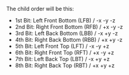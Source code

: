 The child order will be this:
- 1st Bit: Left Front Bottom (LFB) / -x -y -z
- 2nd Bit: Right Front Bottom (RFB) / +x -y -z
- 3rd Bit: Left Back Bottom (LBB) / -x +y -z
- 4th Bit: Right Back Bottom (RBB) / +x +y -z
- 5th Bit: Left Front Top (LFT) / -x -y +z
- 6th Bit: Right Front Top (RFT) / +x -y +z
- 7th Bit: Left Back Top (LBT) / -x +y +z
- 8th Bit: Right Back Top (RBT) / +x +y +z